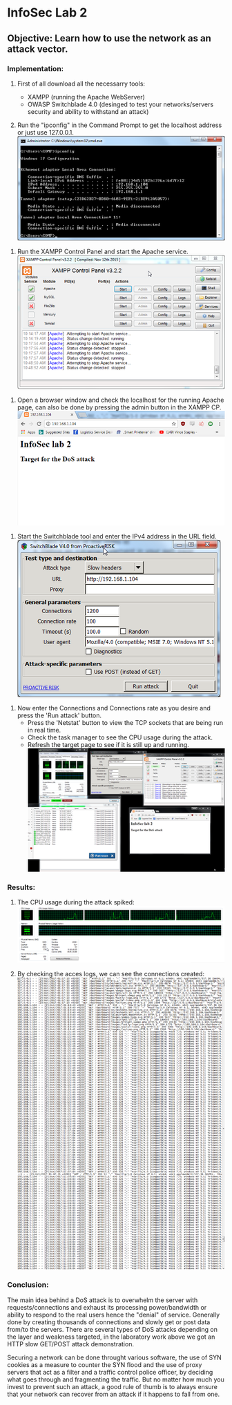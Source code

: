 # InfoSec Lab 2
## Objective: Learn how to use the network as an attack vector.
### Implementation:
1. First of all download all the necessarry tools:
    - XAMPP (running the Apache WebServer)
    - OWASP Switchblade 4.0 (desinged to test your networks/servers security and ability to withstand an attack)

1. Run the "ipconfig" in the Command Prompt to get the localhost address or just use 127.0.0.1.
![alt text](https://github.com/VladCroitoru/SI-labs/blob/master/Lab%202/images/cmd_1.png "Windows IP configuration")
<div class="pagebreak"></div>

1. Run the XAMPP Control Panel and start the Apache service.
![alt text](https://github.com/VladCroitoru/SI-labs/blob/master/Lab%202/images/xampp_2.png "Apache Control Panel window")
<div class="pagebreak"></div> 

1. Open a browser window and check the localhost for the running Apache page, can also be done by pressing the admin button in the XAMPP CP.
![alt text](https://github.com/VladCroitoru/SI-labs/blob/master/Lab%202/images/target.png "The target page")
<div class="pagebreak"></div>

1. Start the Switchblade tool and enter the IPv4 address in the URL field.
![alt text](https://github.com/VladCroitoru/SI-labs/blob/master/Lab%202/images/OWASP_2.png "The DoS tool window")
<div class="pagebreak"></div>

1. Now enter the Connections and Connections rate as you desire and press the 'Run attack' button.
     - Press the 'Netstat' button to view the TCP sockets that are being run in real time.
     - Check the task manager to see the CPU usage during the attack.
     - Refresh the target page to see if it is still up and running.
![alt text](https://github.com/VladCroitoru/SI-labs/blob/master/Lab%202/images/gif_process.gif "Gif of the attack")
<div class="pagebreak"></div>

### Results:
1. The CPU usage during the attack spiked:
![alt text](https://github.com/VladCroitoru/SI-labs/blob/master/Lab%202/images/taskmgr_final.png "CPU usage during attack")

1. By checking the acces logs, we can see the connections created:
![alt text](https://github.com/VladCroitoru/SI-labs/blob/master/Lab%202/images/access_logs.png "Acces logs")

### Conclusion:
The main idea behind a DoS attack is to overwhelm the server with requests/connections and exhaust its processing power/bandwidth or ability to respond to the real users hence the "denial" of service. Generally done by creating thousands of connections and slowly get or post data from/to the servers. There are several types of DoS attacks depending on the layer and weakness targeted, in the laboratory work above we got an HTTP slow GET/POST attack demonstration.
<div class="pagebreak"></div> Securing a network can be done throught various software, the use of SYN cookies as a measure to counter the SYN flood and the use of proxy servers that act as a filter and a traffic control police officer, by deciding what goes through and fragmenting the traffic. But no matter how much you invest to prevent such an attack, a good rule of thumb is to always ensure that your network can recover from an attack if it happens to fall from one.
